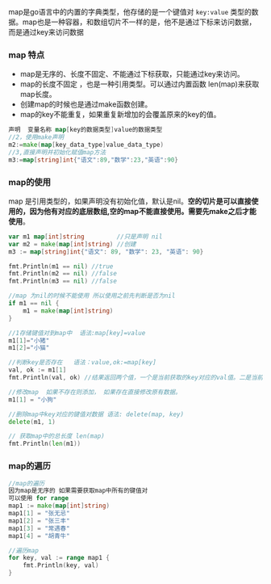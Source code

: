 map是go语言中的内置的字典类型，他存储的是一个键值对 `key:value` 类型的数据。map也是一种容器，和数组切片不一样的是，他不是通过下标来访问数据，而是通过key来访问数据

### map 特点

- map是无序的、长度不固定、不能通过下标获取，只能通过key来访问。
- map的长度不固定 ，也是一种引用类型。可以通过内置函数 len(map)来获取map长度。
- 创建map的时候也是通过make函数创建。
- map的key不能重复，如果重复新增加的会覆盖原来的key的值。

```go
声明  变量名称 map[key的数据类型]value的数据类型
//2，使用make声明
m2:=make(map[key_data_type]value_data_type)
//3,直接声明并初始化赋值map方法
m3:=map[string]int{"语文":89,"数学":23,"英语":90}
```

### map的使用

map 是引用类型的，如果声明没有初始化值，默认是nil。**空的切片是可以直接使用的，因为他有对应的底层数组,空的map不能直接使用。需要先make之后才能使用**。

```go
var m1 map[int]string         //只是声明 nil
var m2 = make(map[int]string) //创建
m3 := map[string]int{"语文": 89, "数学": 23, "英语": 90}

fmt.Println(m1 == nil) //true
fmt.Println(m2 == nil) //false
fmt.Println(m3 == nil) //false

//map 为nil的时候不能使用 所以使用之前先判断是否为nil
if m1 == nil {
    m1 = make(map[int]string)
}

//1存储键值对到map中  语法:map[key]=value
m1[1]="小猪"
m1[2]="小猫"
```

```go
//判断key是否存在   语法：value,ok:=map[key]
val, ok := m1[1]
fmt.Println(val, ok) //结果返回两个值，一个是当前获取的key对应的val值。二是当前值否存在，会返回一个true或false。

//修改map  如果不存在则添加， 如果存在直接修改原有数据。
m1[1] = "小狗"

//删除map中key对应的键值对数据 语法: delete(map, key)
delete(m1, 1)

// 获取map中的总长度 len(map)
fmt.Println(len(m1))
```

### map的遍历

```go
//map的遍历
因为map是无序的 如果需要获取map中所有的键值对
可以使用 for range
map1 := make(map[int]string)
map1[1] = "张无忌"
map1[2] = "张三丰"
map1[3] = "常遇春"
map1[4] = "胡青牛"

//遍历map
for key, val := range map1 {
    fmt.Println(key, val)
}
```





